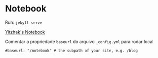 # Notebook

Run: `jekyll serve`

[Yitzhak's Notebook](https://yitzhakandrade.github.io/notebook)


Comentar a propriedade `baseurl` do arquivo `_config.yml` para rodar local
```
#baseurl: "/notebook" # the subpath of your site, e.g. /blog
```